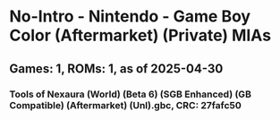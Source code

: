 # No-Intro - Nintendo - Game Boy Color (Aftermarket) (Private) MIAs
## Games: 1, ROMs: 1, as of 2025-04-30

### Tools of Nexaura (World) (Beta 6) (SGB Enhanced) (GB Compatible) (Aftermarket) (Unl).gbc, CRC: 27fafc50
